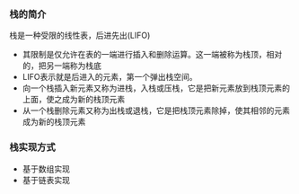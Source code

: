 ### 栈的简介

栈是一种受限的线性表，后进先出(LIFO)

- 其限制是仅允许在表的一端进行插入和删除运算。这一端被称为栈顶，相对的，把另一端称为栈底
- LIFO表示就是后进入的元素，第一个弹出栈空间。
- 向一个栈插入新元素又称为进栈，入栈或压栈，它是把新元素放到栈顶元素的上面，使之成为新的栈顶元素
- 从一个栈删除元素又称为出栈或退栈，它是把栈顶元素除掉，使其相邻的元素成为新的栈顶元素

### 栈实现方式

- 基于数组实现
- 基于链表实现